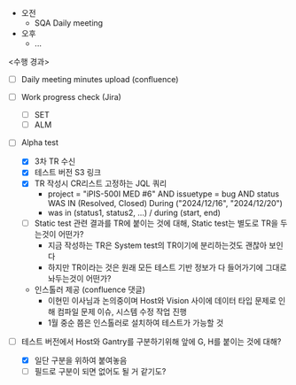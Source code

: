 - 오전
	- SQA Daily meeting
- 오후
	- ...

<수행 경과>
- [ ] Daily meeting minutes upload (confluence)
- [ ] Work progress check (Jira)
	- [ ] SET
	- [ ] ALM

- [ ] Alpha test
	- [x] 3차 TR 수신
	- [x] 테스트 버전 S3 링크
	- [x] TR 작성시 CR리스트 고정하는 JQL 쿼리
		- project = "iPIS-500I MED #6" AND issuetype = bug AND status WAS IN (Resolved, Closed) During ("2024/12/16", "2024/12/20")
		- was in (status1, status2, ...) / during (start, end)
	- [ ] Static test 관련 결과를 TR에 붙이는 것에 대해, Static test는 별도로 TR을 두는것이 어떤가?
		- 지금 작성하는 TR은 System test의 TR이기에 분리하는것도 괜찮아 보인다
		- 하지만 TR이라는 것은 원래 모든 테스트 기반 정보가 다 들어가기에 그대로 놔두는것이 어떤가?
	- 인스톨러 제공 (confluence 댓글)
		- 이현민 이사님과 논의중이며 Host와 Vision 사이에 데이터 타입 문제로 인해 컴파일 문제 이슈, 시스템 수정 작업 진행
		- 1월 중순 쯤은 인스톨러로 설치하여 테스트가 가능할 것

- [ ] 테스트 버전에서 Host와 Gantry를 구분하기위해 앞에 G, H를 붙이는 것에 대해?
	- [x] 일단 구분을 위하여 붙여놓음
	- [ ] 필드로 구분이 되면 없어도 될 거 같기도?